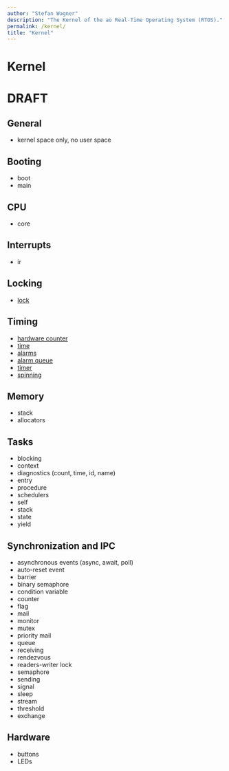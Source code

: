```yaml
---
author: "Stefan Wagner"
description: "The Kernel of the ao Real-Time Operating System (RTOS)."
permalink: /kernel/
title: "Kernel"
---
```


# Kernel

# DRAFT

## General

- kernel space only, no user space

## Booting

- boot
- main

## CPU

- core

## Interrupts

- ir

## Locking

- [lock](lock.md)

## Timing

- [hardware counter](count.md)
- [time](time.md)
- [alarms](alarm.md)
- [alarm queue](alarm-queue.md)
- [timer](timer.md)
- [spinning](spin.md)

## Memory

- stack
- allocators

## Tasks

- blocking
- context
- diagnostics (count, time, id, name)
- entry
- procedure
- schedulers
- self
- stack
- state
- yield
  
## Synchronization and IPC

- asynchronous events (async, await, poll)
- auto-reset event
- barrier
- binary semaphore
- condition variable
- counter
- flag
- mail
- monitor
- mutex
- priority mail
- queue
- receiving
- rendezvous
- readers-writer lock
- semaphore
- sending
- signal
- sleep
- stream
- threshold
- exchange

## Hardware

- buttons
- LEDs
